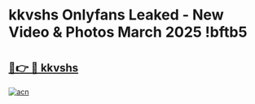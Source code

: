 # kkvshs Onlyfans Leaked - New Video & Photos March 2025 !bftb5

# <h2><a href="https://nxaskt.iuczelnia.edu.pl?title=kkvshs&ref=bftb5">🔗👉 🔴 kkvshs</a></h2>

[![acn](https://github.com/user-attachments/assets/0f9c940e-d8b0-45ae-aac7-cd30a18b3e1c)](https://nxaskt.iuczelnia.edu.pl?title=kkvshs&ref=bftb5)

